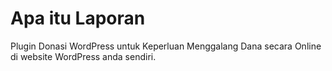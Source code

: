 
# Apa itu Laporan

Plugin Donasi WordPress untuk Keperluan Menggalang Dana secara Online di website WordPress anda sendiri.

